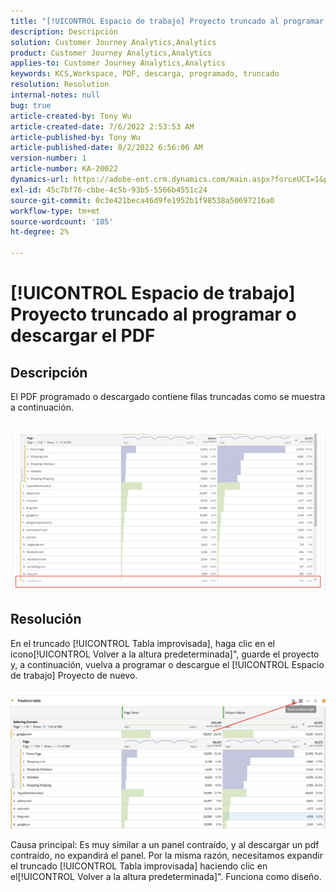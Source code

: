 ```yaml
---
title: "[!UICONTROL Espacio de trabajo] Proyecto truncado al programar o descargar PDF"
description: Descripción
solution: Customer Journey Analytics,Analytics
product: Customer Journey Analytics,Analytics
applies-to: Customer Journey Analytics,Analytics
keywords: KCS,Workspace, PDF, descarga, programado, truncado
resolution: Resolution
internal-notes: null
bug: true
article-created-by: Tony Wu
article-created-date: 7/6/2022 2:53:53 AM
article-published-by: Tony Wu
article-published-date: 8/2/2022 6:56:06 AM
version-number: 1
article-number: KA-20022
dynamics-url: https://adobe-ent.crm.dynamics.com/main.aspx?forceUCI=1&pagetype=entityrecord&etn=knowledgearticle&id=0a8bd2d7-d6fc-ec11-82e5-000d3a3b090d
exl-id: 45c7bf76-cbbe-4c5b-93b5-5566b4551c24
source-git-commit: 0c3e421beca46d9fe1952b1f98538a50697216a0
workflow-type: tm+mt
source-wordcount: '105'
ht-degree: 2%

---
```


# [!UICONTROL Espacio de trabajo] Proyecto truncado al programar o descargar el PDF

## Descripción

El PDF programado o descargado contiene filas truncadas como se muestra a continuación.<br><br>
<br>![](assets/___140e6ba7-d7fc-ec11-82e5-000d3a3b090d___.png)

## Resolución


En el truncado [!UICONTROL Tabla improvisada], haga clic en el icono[!UICONTROL Volver a la altura predeterminada]&quot;, guarde el proyecto y, a continuación, vuelva a programar o descargue el [!UICONTROL Espacio de trabajo] Proyecto de nuevo.

![](assets/e9fea250-d7fc-ec11-82e5-000d3a3b090d.png)

Causa principal: Es muy similar a un panel contraído, y al descargar un pdf contraído, no expandirá el panel.
Por la misma razón, necesitamos expandir el truncado [!UICONTROL Tabla improvisada] haciendo clic en el[!UICONTROL Volver a la altura predeterminada]&quot;. Funciona como diseño.
